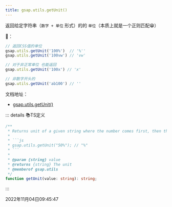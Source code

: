 ```yaml
---
title: gsap.utils.getUnit()
---
```


返回给定字符串（`数字 + 单位` 形式）的的 `单位`（本质上就是一个正则匹配😁）

🌰：
```js
// 返回CSS值的单位
gsap.utils.getUnit('100%')  // '%''
gsap.utils.getUnit('100vw') // 'vw'

// 对于非正常单位 也能返回
gsap.utils.getUnit('100x') // 'x'

// 非数字开头的
gsap.utils.getUnit('ab100') // ''
```



文档地址：
- [gsap.utils.getUnit()](https://greensock.com/docs/v3/GSAP/UtilityMethods/getUnit())

::: details 📚TS定义
```typescript
/**
 * Returns unit of a given string where the number comes first, then the unit.
 * 
 * ```js
 * gsap.utils.getUnit("50%"); // "%"
 * ```
 *
 * @param {string} value
 * @returns {string} The unit
 * @memberof gsap.utils
 */
function getUnit(value: string): string;
```
:::

2022年11月04日09:45:47
